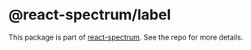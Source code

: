 # @react-spectrum/label

This package is part of [react-spectrum](https://github.com/adobe-private/react-spectrum-v3). See the repo for more details.

